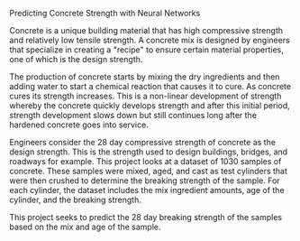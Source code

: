 Predicting Concrete Strength with Neural Networks

Concrete is a unique building material that has high compressive strength and relatively low tensile strength. A concrete mix is designed by engineers that specialize in creating a "recipe" to ensure certain material properties, one of which is the design strength.

The production of concrete starts by mixing the dry ingredients and then adding water to start a chemical reaction that causes it to cure. As concrete cures its strength increases. This is a non-linear development of strength whereby the concrete quickly develops strength and after this initial period, strength development slows down but still continues long after the hardened concrete goes into service.

Engineers consider the 28 day compressive strength of concrete as the design strength. This is the strength used to design buildings, bridges, and roadways for example. This project looks at a dataset of 1030 samples of concrete. These samples were mixed, aged, and cast as test cylinders that were then crushed to determine the breaking strength of the sample. For each cylinder, the dataset includes the mix ingredient amounts, age of the cylinder, and the breaking strength.

This project seeks to predict the 28 day breaking strength of the samples based on the mix and age of the sample.


